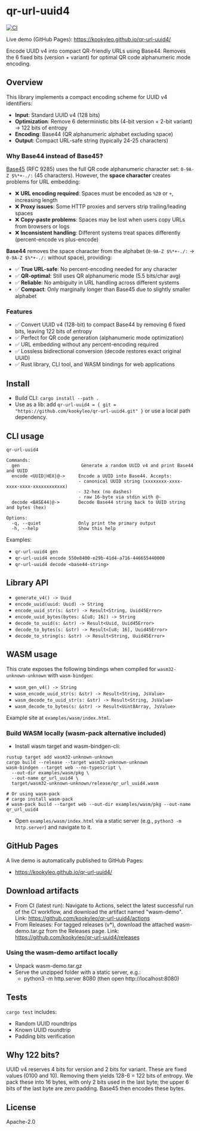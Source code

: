 # qr-url-uuid4

[![CI](https://github.com/kookyleo/qr-url-uuid4/actions/workflows/ci.yml/badge.svg)](https://github.com/kookyleo/qr-url-uuid4/actions/workflows/ci.yml)

Live demo (GitHub Pages): https://kookyleo.github.io/qr-url-uuid4/

Encode UUID v4 into compact QR-friendly URLs using Base44. Removes the 6 fixed bits (version + variant) for optimal QR code alphanumeric mode encoding.

## Overview

This library implements a compact encoding scheme for UUID v4 identifiers:

- **Input**: Standard UUID v4 (128 bits)
- **Optimization**: Remove 6 deterministic bits (4-bit version + 2-bit variant) → 122 bits of entropy
- **Encoding**: Base44 (QR alphanumeric alphabet excluding space)
- **Output**: Compact URL-safe string (typically 24-25 characters)

### Why Base44 instead of Base45?

[Base45](https://datatracker.ietf.org/doc/html/rfc9285) (RFC 9285) uses the full QR code alphanumeric character set: `0-9A-Z $%*+-./:` (45 characters). However, the **space character** creates problems for URL embedding:

- ❌ **URL encoding required**: Spaces must be encoded as `%20` or `+`, increasing length
- ❌ **Proxy issues**: Some HTTP proxies and servers strip trailing/leading spaces
- ❌ **Copy-paste problems**: Spaces may be lost when users copy URLs from browsers or logs
- ❌ **Inconsistent handling**: Different systems treat spaces differently (percent-encode vs plus-encode)

**Base44** removes the space character from the alphabet (`0-9A-Z $%*+-./:` → `0-9A-Z $%*+-./:` without space), providing:

- ✅ **True URL-safe**: No percent-encoding needed for any character
- ✅ **QR-optimal**: Still uses QR alphanumeric mode (5.5 bits/char avg)
- ✅ **Reliable**: No ambiguity in URL handling across different systems
- ✅ **Compact**: Only marginally longer than Base45 due to slightly smaller alphabet

### Features

- ✅ Convert UUID v4 (128-bit) to compact Base44 by removing 6 fixed bits, leaving 122 bits of entropy
- ✅ Perfect for QR code generation (alphanumeric mode optimization)
- ✅ URL embedding without any percent-encoding required
- ✅ Lossless bidirectional conversion (decode restores exact original UUID)
- ✅ Rust library, CLI tool, and WASM bindings for web applications

## Install

- Build CLI: `cargo install --path .`
- Use as a lib: add `qr-url-uuid4 = { git = "https://github.com/kookyleo/qr-url-uuid4.git" }` or use a local path dependency.

## CLI usage

```
qr-url-uuid4

Commands:
  gen                       Generate a random UUID v4 and print Base44 and UUID
  encode <UUID|HEX|@->     Encode a UUID into Base44. Accepts:
                           - canonical UUID string (xxxxxxxx-xxxx-xxxx-xxxx-xxxxxxxxxxxx)
                           - 32-hex (no dashes)
                           - raw 16-byte via stdin with @-
  decode <BASE44|@->       Decode Base44 string back to UUID string and bytes (hex)

Options:
  -q, --quiet              Only print the primary output
  -h, --help               Show this help
```

Examples:
- `qr-url-uuid4 gen`
- `qr-url-uuid4 encode 550e8400-e29b-41d4-a716-446655440000`
- `qr-url-uuid4 decode <base44-string>`

## Library API

- `generate_v4() -> Uuid`
- `encode_uuid(uuid: Uuid) -> String`
- `encode_uuid_str(s: &str) -> Result<String, Uuid45Error>`
- `encode_uuid_bytes(bytes: &[u8; 16]) -> String`
- `decode_to_uuid(s: &str) -> Result<Uuid, Uuid45Error>`
- `decode_to_bytes(s: &str) -> Result<[u8; 16], Uuid45Error>`
- `decode_to_string(s: &str) -> Result<String, Uuid45Error>`

## WASM usage

This crate exposes the following bindings when compiled for `wasm32-unknown-unknown` with `wasm-bindgen`:
- `wasm_gen_v4() -> String`
- `wasm_encode_uuid_str(s: &str) -> Result<String, JsValue>`
- `wasm_decode_to_uuid_str(s: &str) -> Result<String, JsValue>`
- `wasm_decode_to_bytes(s: &str) -> Result<Uint8Array, JsValue>`

Example site at `examples/wasm/index.html`.

### Build WASM locally (wasm-pack alternative included)

- Install wasm target and wasm-bindgen-cli:

```
rustup target add wasm32-unknown-unknown
cargo build --release --target wasm32-unknown-unknown
wasm-bindgen --target web --no-typescript \
  --out-dir examples/wasm/pkg \
  --out-name qr_url_uuid4 \
  target/wasm32-unknown-unknown/release/qr_url_uuid4.wasm

# Or using wasm-pack
# cargo install wasm-pack
# wasm-pack build --target web --out-dir examples/wasm/pkg --out-name qr_url_uuid4
```

- Open `examples/wasm/index.html` via a static server (e.g., `python3 -m http.server`) and navigate to it.

## GitHub Pages

A live demo is automatically published to GitHub Pages:
- https://kookyleo.github.io/qr-url-uuid4/

## Download artifacts

- From CI (latest run): Navigate to Actions, select the latest successful run of the CI workflow, and download the artifact named "wasm-demo". Link: https://github.com/kookyleo/qr-url-uuid4/actions
- From Releases: For tagged releases (v*), download the attached wasm-demo.tar.gz from the Releases page. Link: https://github.com/kookyleo/qr-url-uuid4/releases

### Using the wasm-demo artifact locally
- Unpack wasm-demo.tar.gz
- Serve the unzipped folder with a static server, e.g.:
  - python3 -m http.server 8080 (then open http://localhost:8080)

## Tests

`cargo test` includes:
- Random UUID roundtrips
- Known UUID roundtrip
- Padding bits verification

## Why 122 bits?

UUID v4 reserves 4 bits for version and 2 bits for variant. These are fixed values (0100 and 10). Removing them yields 128-6 = 122 bits of entropy. We pack these into 16 bytes, with only 2 bits used in the last byte; the upper 6 bits of the last byte are zero padding. Base45 then encodes these bytes.

## License

Apache-2.0

